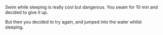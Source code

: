 Swim while sleeping is really cool but dangerous. You swam for 10 min and decided to give it up. 

But then you decided to try again, and jumped into the water whilst sleeping.
